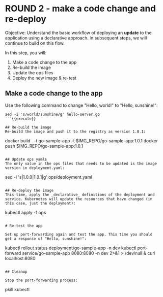 # ROUND 2 - make a code change and re-deploy

Objective:
Understand the basic workflow of deploying an **update** to the application using a declarative approach. In subsequent steps, we will continue to build on this flow.

In this step, you will:
1. Make a code change to the app
2. Re-build the image
3. Update the ops files
4. Deploy the new image & re-test

## Make a code change to the app
Use the following command to change "Hello, world!" to "Hello, sunshine!":

```
sed -i 's/world/sunshine/g' hello-server.go
```{{execute}}

## Re-build the image
Re-build the image and push it to the registry as version 1.0.1:

```
docker build . -t go-sample-app -t $IMG_REPO/go-sample-app:1.0.1
docker push $IMG_REPO/go-sample-app:1.0.1
```{{execute}}

## Update ops yamls
The only value in the ops files that needs to be updated is the image version in deployment.yaml:

```
sed -i 's|1.0.0|1.0.1|g' ops/deployment.yaml
```{{execute}}

## Re-deploy the image
This time, apply the _declarative_ definitions of the deployment and service. Kubernetes will update the resources that have changed (in this case, just the deployment):

```
kubectl apply -f ops
```{{execute}}

# Re-test the app

Set up port-forwarding again and test the app. This time you should get a response of "Hello, sunshine!":

```
kubectl rollout status deployment/go-sample-app -n dev
kubectl port-forward service/go-sample-app 8080:8080 -n dev 2>&1 > /dev/null &
curl localhost:8080
```{{execute}}

## Cleanup

Stop the port-forwarding process:

```
pkill kubectl
```{{execute}}
